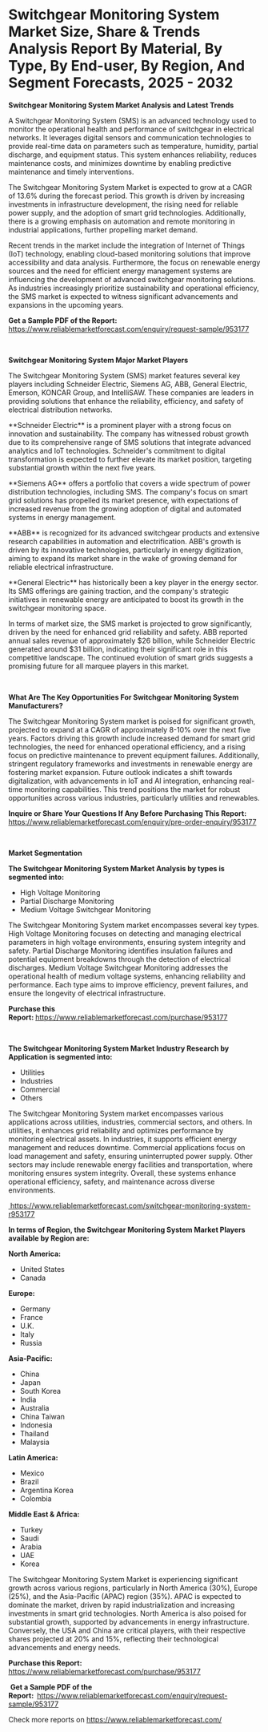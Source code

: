 <p><h1>Switchgear Monitoring System Market Size, Share & Trends Analysis Report By Material, By Type, By End-user, By Region, And Segment Forecasts, 2025 - 2032</h1></p><p><strong>Switchgear Monitoring System Market Analysis and Latest Trends</strong></p>
<p><p>A Switchgear Monitoring System (SMS) is an advanced technology used to monitor the operational health and performance of switchgear in electrical networks. It leverages digital sensors and communication technologies to provide real-time data on parameters such as temperature, humidity, partial discharge, and equipment status. This system enhances reliability, reduces maintenance costs, and minimizes downtime by enabling predictive maintenance and timely interventions.</p><p>The Switchgear Monitoring System Market is expected to grow at a CAGR of 13.6% during the forecast period. This growth is driven by increasing investments in infrastructure development, the rising need for reliable power supply, and the adoption of smart grid technologies. Additionally, there is a growing emphasis on automation and remote monitoring in industrial applications, further propelling market demand.</p><p>Recent trends in the market include the integration of Internet of Things (IoT) technology, enabling cloud-based monitoring solutions that improve accessibility and data analysis. Furthermore, the focus on renewable energy sources and the need for efficient energy management systems are influencing the development of advanced switchgear monitoring solutions. As industries increasingly prioritize sustainability and operational efficiency, the SMS market is expected to witness significant advancements and expansions in the upcoming years.</p></p>
<p><strong>Get a Sample PDF of the Report:&nbsp;</strong> <a href="https://www.reliablemarketforecast.com/enquiry/request-sample/953177?utm_campaign=2397&utm_medium=2&utm_source=Github&utm_content=ia&utm_term=06032025&utm_id=switchgear-monitoring-system">https://www.reliablemarketforecast.com/enquiry/request-sample/953177</a></p>
<p>&nbsp;</p>
<p><strong>Switchgear Monitoring System Major Market Players</strong></p>
<p><p>The Switchgear Monitoring System (SMS) market features several key players including Schneider Electric, Siemens AG, ABB, General Electric, Emerson, KONCAR Group, and IntelliSAW. These companies are leaders in providing solutions that enhance the reliability, efficiency, and safety of electrical distribution networks.</p><p>**Schneider Electric** is a prominent player with a strong focus on innovation and sustainability. The company has witnessed robust growth due to its comprehensive range of SMS solutions that integrate advanced analytics and IoT technologies. Schneider's commitment to digital transformation is expected to further elevate its market position, targeting substantial growth within the next five years.</p><p>**Siemens AG** offers a portfolio that covers a wide spectrum of power distribution technologies, including SMS. The company's focus on smart grid solutions has propelled its market presence, with expectations of increased revenue from the growing adoption of digital and automated systems in energy management.</p><p>**ABB** is recognized for its advanced switchgear products and extensive research capabilities in automation and electrification. ABB's growth is driven by its innovative technologies, particularly in energy digitization, aiming to expand its market share in the wake of growing demand for reliable electrical infrastructure.</p><p>**General Electric** has historically been a key player in the energy sector. Its SMS offerings are gaining traction, and the company's strategic initiatives in renewable energy are anticipated to boost its growth in the switchgear monitoring space.</p><p>In terms of market size, the SMS market is projected to grow significantly, driven by the need for enhanced grid reliability and safety. ABB reported annual sales revenue of approximately $26 billion, while Schneider Electric generated around $31 billion, indicating their significant role in this competitive landscape. The continued evolution of smart grids suggests a promising future for all marquee players in this market.</p></p>
<p>&nbsp;</p>
<p><strong>What Are The Key Opportunities For Switchgear Monitoring System Manufacturers?</strong></p>
<p><p>The Switchgear Monitoring System market is poised for significant growth, projected to expand at a CAGR of approximately 8-10% over the next five years. Factors driving this growth include increased demand for smart grid technologies, the need for enhanced operational efficiency, and a rising focus on predictive maintenance to prevent equipment failures. Additionally, stringent regulatory frameworks and investments in renewable energy are fostering market expansion. Future outlook indicates a shift towards digitalization, with advancements in IoT and AI integration, enhancing real-time monitoring capabilities. This trend positions the market for robust opportunities across various industries, particularly utilities and renewables.</p></p>
<p><strong>Inquire or Share Your Questions If Any Before Purchasing This Report:</strong> <a href="https://www.reliablemarketforecast.com/enquiry/pre-order-enquiry/953177?utm_campaign=2397&utm_medium=2&utm_source=Github&utm_content=ia&utm_term=06032025&utm_id=switchgear-monitoring-system">https://www.reliablemarketforecast.com/enquiry/pre-order-enquiry/953177</a></p>
<p>&nbsp;</p>
<p><strong>Market Segmentation</strong></p>
<p><strong>The Switchgear Monitoring System Market Analysis by types is segmented into:</strong></p>
<p><ul><li>High Voltage Monitoring</li><li>Partial Discharge Monitoring</li><li>Medium Voltage Switchgear Monitoring</li></ul></p>
<p><p>The Switchgear Monitoring System market encompasses several key types. High Voltage Monitoring focuses on detecting and managing electrical parameters in high voltage environments, ensuring system integrity and safety. Partial Discharge Monitoring identifies insulation failures and potential equipment breakdowns through the detection of electrical discharges. Medium Voltage Switchgear Monitoring addresses the operational health of medium voltage systems, enhancing reliability and performance. Each type aims to improve efficiency, prevent failures, and ensure the longevity of electrical infrastructure.</p></p>
<p><strong>Purchase this Report:&nbsp;</strong><a href="https://www.reliablemarketforecast.com/purchase/953177?utm_campaign=2397&utm_medium=2&utm_source=Github&utm_content=ia&utm_term=06032025&utm_id=switchgear-monitoring-system">https://www.reliablemarketforecast.com/purchase/953177</a></p>
<p>&nbsp;</p>
<p><strong>The Switchgear Monitoring System Market Industry Research by Application is segmented into:</strong></p>
<p><ul><li>Utilities</li><li>Industries</li><li>Commercial</li><li>Others</li></ul></p>
<p><p>The Switchgear Monitoring System market encompasses various applications across utilities, industries, commercial sectors, and others. In utilities, it enhances grid reliability and optimizes performance by monitoring electrical assets. In industries, it supports efficient energy management and reduces downtime. Commercial applications focus on load management and safety, ensuring uninterrupted power supply. Other sectors may include renewable energy facilities and transportation, where monitoring ensures system integrity. Overall, these systems enhance operational efficiency, safety, and maintenance across diverse environments.</p></p>
<p><a href="https://www.reliablemarketforecast.com/switchgear-monitoring-system-r953177?utm_campaign=2397&utm_medium=2&utm_source=Github&utm_content=ia&utm_term=06032025&utm_id=switchgear-monitoring-system">&nbsp;https://www.reliablemarketforecast.com/switchgear-monitoring-system-r953177</a></p>
<p><strong>In terms of Region, the Switchgear Monitoring System Market Players available by Region are:</strong></p>
<p>
    <p> <strong> North America: </strong>
        <ul>
            <li>United States</li>
            <li>Canada</li>
        </ul>
        </p> 
    <p> <strong> Europe: </strong>
        <ul>
            <li>Germany</li>
            <li>France</li>
            <li>U.K.</li>
            <li>Italy</li>
            <li>Russia</li>
        </ul>
        </p> 
    <p> <strong> Asia-Pacific: </strong>
        <ul>
            <li>China</li>
            <li>Japan</li>
            <li>South Korea</li>
            <li>India</li>
            <li>Australia</li>
            <li>China Taiwan</li>
            <li>Indonesia</li>
            <li>Thailand</li>
            <li>Malaysia</li>
        </ul>
        </p> 
    <p> <strong> Latin America: </strong>
        <ul>
            <li>Mexico</li>
            <li>Brazil</li>
            <li>Argentina Korea</li>
            <li>Colombia</li>
        </ul>
        </p> 
    <p> <strong> Middle East & Africa: </strong>
        <ul>
            <li>Turkey</li>
            <li>Saudi</li>
            <li>Arabia</li>
            <li>UAE</li>
            <li>Korea</li>
        </ul>
    </p>
    </p>
<p><p>The Switchgear Monitoring System Market is experiencing significant growth across various regions, particularly in North America (30%), Europe (25%), and the Asia-Pacific (APAC) region (35%). APAC is expected to dominate the market, driven by rapid industrialization and increasing investments in smart grid technologies. North America is also poised for substantial growth, supported by advancements in energy infrastructure. Conversely, the USA and China are critical players, with their respective shares projected at 20% and 15%, reflecting their technological advancements and energy needs.</p></p>
<p><strong>Purchase this Report: </strong><a href="https://www.reliablemarketforecast.com/purchase/953177?utm_campaign=2397&utm_medium=2&utm_source=Github&utm_content=ia&utm_term=06032025&utm_id=switchgear-monitoring-system">https://www.reliablemarketforecast.com/purchase/953177</a></p>
<p>&nbsp;<strong>Get a Sample PDF of the Report:&nbsp;&nbsp;</strong><a href="https://www.reliablemarketforecast.com/enquiry/request-sample/953177?utm_campaign=2397&utm_medium=2&utm_source=Github&utm_content=ia&utm_term=06032025&utm_id=switchgear-monitoring-system">https://www.reliablemarketforecast.com/enquiry/request-sample/953177</a></p>
<p><strong></strong></p>
<p>Check more reports on <a href="https://www.reliablemarketforecast.com/?utm_campaign=2397&utm_medium=2&utm_source=Github&utm_content=ia&utm_term=06032025&utm_id=switchgear-monitoring-system">https://www.reliablemarketforecast.com/</a></p>